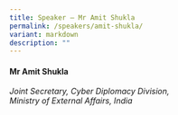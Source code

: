 ```yaml
---
title: Speaker – Mr Amit Shukla
permalink: /speakers/amit-shukla/
variant: markdown
description: ""
---
```

#### **Mr Amit Shukla**

*Joint Secretary, Cyber Diplomacy Division, <br> Ministry of External Affairs, India*